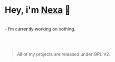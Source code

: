 # Hey, i'm [Nexa](https://nexa.dev) 👋
<br />
- I’m currently working on nothing.
<br /><br /><br /><br />


> All of my projects are released under GPL V2.
